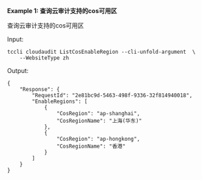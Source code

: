 **Example 1: 查询云审计支持的cos可用区**

查询云审计支持的cos可用区

Input: 

```
tccli cloudaudit ListCosEnableRegion --cli-unfold-argument  \
    --WebsiteType zh
```

Output: 
```
{
    "Response": {
        "RequestId": "2e81bc9d-5463-498f-9336-32f814940018",
        "EnableRegions": [
            {
                "CosRegion": "ap-shanghai",
                "CosRegionName": "上海(华东)"
            },
            {
                "CosRegion": "ap-hongkong",
                "CosRegionName": "香港"
            }
        ]
    }
}
```

